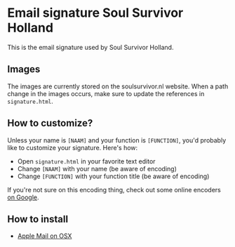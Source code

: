# Email signature Soul Survivor Holland
This is the email signature used by Soul Survivor Holland.

## Images
The images are currently stored on the soulsurvivor.nl website. When a path change in the images occurs, make sure to update the references in `signature.html`.

## How to customize?
Unless your name is `[NAAM]` and your function is `[FUNCTION]`, you'd probably like to customize your signature. Here's how:
* Open `signature.html` in your favorite text editor
* Change `[NAAM]` with your name (be aware of encoding)
* Change `[FUNCTION]` with your function title (be aware of encoding)

If you're not sure on this encoding thing, check out some online encoders [on Google](https://www.google.nl/search?q=online%20html%20encoding&rct=j).

## How to install
* [Apple Mail on OSX](http://matt.coneybeare.me/how-to-make-an-html-signature-in-apple-mail-for-el-capitan-os-x-10-dot-11/)
